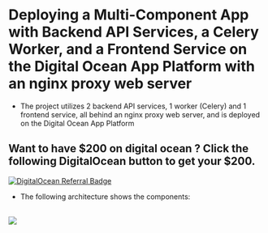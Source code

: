 # Deploying a Multi-Component App with Backend API Services, a Celery Worker, and a Frontend Service on the Digital Ocean App Platform with an nginx proxy web server

- The project utilizes 2 backend API services, 1 worker (Celery) and 1 frontend service, all behind an nginx proxy web server, and is deployed on the Digital Ocean App Platform


## Want to have $200 on digital ocean ? Click the following DigitalOcean button to get your $200. 

[![DigitalOcean Referral Badge](https://web-platforms.sfo2.digitaloceanspaces.com/WWW/Badge%203.svg)](https://www.digitalocean.com/?refcode=fefa8cc1cbc0&utm_campaign=Referral_Invite&utm_medium=Referral_Program&utm_source=badge)


- The following architecture shows the components:


<br />
<img src="FullStack_Microservices.png" />


